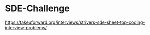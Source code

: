 # SDE-Challenge
https://takeuforward.org/interviews/strivers-sde-sheet-top-coding-interview-problems/
